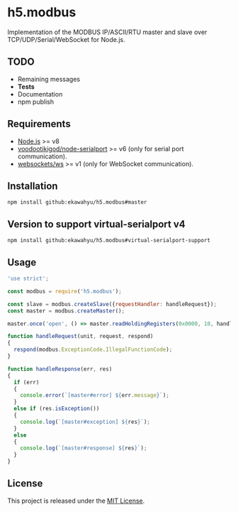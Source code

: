 ﻿# h5.modbus

Implementation of the MODBUS IP/ASCII/RTU master and slave over TCP/UDP/Serial/WebSocket for Node.js.

## TODO

  - Remaining messages
  - **Tests**
  - Documentation
  - npm publish

## Requirements

  * [Node.js](https://nodejs.org/) >= v8
  * [voodootikigod/node-serialport](https://github.com/voodootikigod/node-serialport) >= v6
    (only for serial port communication).
  * [websockets/ws](https://github.com/websockets/ws) >= v1
    (only for WebSocket communication).

## Installation

```
npm install github:ekawahyu/h5.modbus#master
```

## Version to support virtual-serialport v4

```
npm install github:ekawahyu/h5.modbus#virtual-serialport-support
```

## Usage

```js
'use strict';

const modbus = require('h5.modbus');

const slave = modbus.createSlave({requestHandler: handleRequest});
const master = modbus.createMaster();

master.once('open', () => master.readHoldingRegisters(0x0000, 10, handleResponse));

function handleRequest(unit, request, respond)
{
  respond(modbus.ExceptionCode.IllegalFunctionCode);
}

function handleResponse(err, res)
{
  if (err)
  {
    console.error(`[master#error] ${err.message}`);
  }
  else if (res.isException())
  {
    console.log(`[master#exception] ${res}`);
  }
  else
  {
    console.log(`[master#response] ${res}`);
  }
}
```

## License

This project is released under the [MIT License](https://raw.github.com/morkai/h5.modbus/master/license.md).
